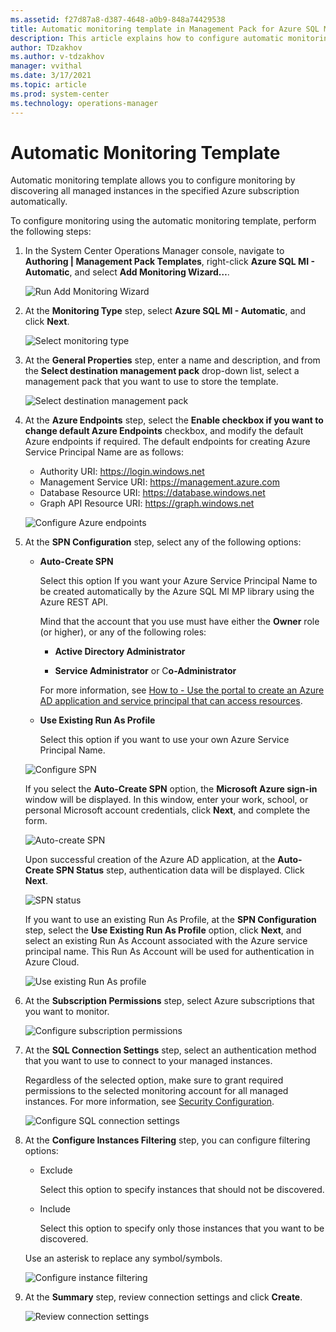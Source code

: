 ```yaml
---
ms.assetid: f27d87a8-d387-4648-a0b9-848a74429538
title: Automatic monitoring template in Management Pack for Azure SQL Managed Instance
description: This article explains how to configure automatic monitoring template in Management Pack for Azure SQL Managed Instance
author: TDzakhov
ms.author: v-tdzakhov
manager: vvithal
ms.date: 3/17/2021
ms.topic: article
ms.prod: system-center
ms.technology: operations-manager
---
```


# Automatic Monitoring Template

Automatic monitoring template allows you to configure monitoring by discovering all managed instances in the specified Azure subscription automatically.

To configure monitoring using the automatic monitoring template, perform the following steps:

1. In the System Center Operations Manager console, navigate to **Authoring | Management Pack Templates**, right-click **Azure SQL MI - Automatic**, and select **Add Monitoring Wizard…**.

    ![Run Add Monitoring Wizard](./media/managed-instance-management-pack/running-monitoring-wizard.png)

2. At the **Monitoring Type** step, select **Azure SQL MI - Automatic**, and click **Next**.

    ![Select monitoring type](./media/managed-instance-management-pack/selecting-monitoring-type.png)

3. At the **General Properties** step, enter a name and description, and from the **Select destination management pack** drop-down list, select a management pack that you want to use to store the template.

    ![Select destination management pack](./media/managed-instance-management-pack/destination-management-pack.png)

4. At the **Azure Endpoints** step, select the **Enable checkbox if you want to change default Azure Endpoints** checkbox, and modify the default Azure endpoints if required. The default endpoints for creating Azure Service Principal Name are as follows:

   - Authority URI: <https://login.windows.net>
   - Management Service URI: <https://management.azure.com>
   - Database Resource URI: <https://database.windows.net>  
   - Graph API Resource URI: <https://graph.windows.net>

   ![Configure Azure endpoints](./media/managed-instance-management-pack/configuring-azure-endpoints.png)

5. At the **SPN Configuration** step, select any of the following options:

   - **Auto-Create SPN**

       Select this option If you want your Azure Service Principal Name to be created automatically by the Azure SQL MI MP library using the Azure REST API. 
       
       Mind that the account that you use must have either the **Owner** role (or higher), or any of the following roles:

       - **Active Directory Administrator**
       
       - **Service Administrator** or C**o-Administrator**

       For more information, see [How to - Use the portal to create an Azure AD application and service principal that can access resources](https://docs.microsoft.com/azure/active-directory/develop/howto-create-service-principal-portal).

   - **Use Existing Run As Profile**

       Select this option if you want to use your own Azure Service Principal Name.

    ![Configure SPN](./media/managed-instance-management-pack/spn-configuration.png)

     If you select the **Auto-Create SPN** option, the **Microsoft Azure sign-in** window will be displayed. In this window, enter your work, school, or personal Microsoft account credentials, click **Next**, and complete the form.

    ![Auto-create SPN](./media/managed-instance-management-pack/auto-create-spn.jpg)

    Upon successful creation of the Azure AD application, at the **Auto-Create SPN Status** step, authentication data will be displayed. Click **Next**.

    ![SPN status](./media/managed-instance-management-pack/auto-create-spn-status.png)

    If you want to use an existing Run As Profile, at the **SPN Configuration** step, select the **Use Existing Run As Profile** option, click **Next**, and select an existing Run As Account associated with the Azure service principal name. This Run As Account will be used for authentication in Azure Cloud.

    ![Use existing Run As profile](./media/managed-instance-management-pack/existing-run-as-profile.png)

6. At the **Subscription Permissions** step, select Azure subscriptions that you want to monitor.

    ![Configure subscription permissions](./media/managed-instance-management-pack/subscription-permissions.png)

7. At the **SQL Connection Settings** step, select an authentication method that you want to use to connect to your managed instances. 

    Regardless of the selected option, make sure to grant required permissions to the selected monitoring account for all managed instances. For more information, see [Security Configuration](managed-instance-management-pack-security-configuration.md).

    ![Configure SQL connection settings](./media/managed-instance-management-pack/sql-connection-settings.png)

8. At the **Configure Instances Filtering** step, you can configure filtering options:

   - Exclude

      Select this option to specify instances that should not be discovered.

   - Include

      Select this option to specify only those instances that you want to be discovered.

    Use an asterisk to replace any symbol/symbols.

    ![Configure instance filtering](./media/managed-instance-management-pack/instance-filtering.png)

9. At the **Summary** step, review connection settings and click **Create**.

    ![Review connection settings](./media/managed-instance-management-pack/review-connection-settings.png)